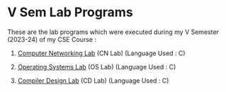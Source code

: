
# V Sem Lab Programs

These are the lab programs which were executed during my V Semester (2023-24) of my CSE Course :

1. [Computer Networking Lab](https://github.com/itssuhan/IV-Sem-Lab-Programs/tree/main/ES%20Lab) (CN Lab)
  (Language Used : C)

2. [Operating Systems Lab](https://github.com/itssuhan/IV-Sem-Lab-Programs/tree/main/Algo%20Lab) (OS Lab) 
(Language Used : C)

3. [Compiler Design Lab](https://github.com/itssuhan/IV-Sem-Lab-Programs/tree/main/DBS%20Lab) (CD Lab)
(Language Used : C)

